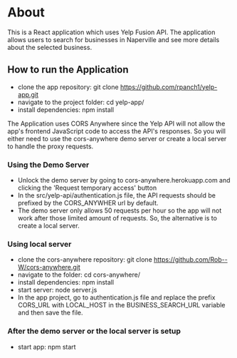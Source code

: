 # About #

This is a React application which uses Yelp Fusion API. The application allows users to search for businesses in Naperville and see more details about the selected business. 


## How to run the Application ##

- clone the app repository: git clone https://github.com/rpanch1/yelp-app.git
- navigate to the project folder: cd yelp-app/
- install dependencies: npm install


The Application uses CORS Anywhere since the Yelp API will not allow the app's frontend JavaScript code to access the 
API's responses. So you will either need to use the cors-anywhere demo server or create a local server to handle the proxy requests.


### Using the Demo Server ###
- Unlock the demo server by going to cors-anywhere.herokuapp.com and clicking the 'Request temporary access' button
- In the src/yelp-api/authentication.js file, the API requests should be prefixed by the CORS_ANYWHER url by default.
- The demo server only allows 50 requests per hour so the app will not work after those limited amount of requests. So, the alternative is to create a local server.


### Using local server ###
- clone the cors-anywhere repository: git clone https://github.com/Rob--W/cors-anywhere.git
- navigate to the folder: cd cors-anywhere/
- install dependencies: npm install
- start server: node server.js
- In the app project, go to authentication.js file and replace the prefix CORS_URL with LOCAL_HOST in the BUSINESS_SEARCH_URL variable and then save the file.


### After the demo server or the local server is setup ###
- start app: 
    npm start
